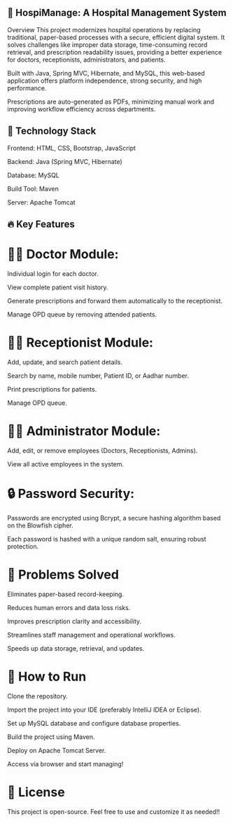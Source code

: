 ## 🏥 HospiManage: A Hospital Management System
Overview
This project modernizes hospital operations by replacing traditional, paper-based processes with a secure, efficient digital system. It solves challenges like improper data storage, time-consuming record retrieval, and prescription readability issues, providing a better experience for doctors, receptionists, administrators, and patients.

Built with Java, Spring MVC, Hibernate, and MySQL, this web-based application offers platform independence, strong security, and high performance.

Prescriptions are auto-generated as PDFs, minimizing manual work and improving workflow efficiency across departments.

## 🚀 Technology Stack
Frontend: HTML, CSS, Bootstrap, JavaScript

Backend: Java (Spring MVC, Hibernate)

Database: MySQL

Build Tool: Maven

Server: Apache Tomcat

## 🔥 Key Features
# 👨‍⚕️ Doctor Module:
Individual login for each doctor.

View complete patient visit history.

Generate prescriptions and forward them automatically to the receptionist.

Manage OPD queue by removing attended patients.

# 🧑‍💼 Receptionist Module:
Add, update, and search patient details.

Search by name, mobile number, Patient ID, or Aadhar number.

Print prescriptions for patients.

Manage OPD queue.

# 👨‍💻 Administrator Module:
Add, edit, or remove employees (Doctors, Receptionists, Admins).

View all active employees in the system.

# 🔒 Password Security:
Passwords are encrypted using Bcrypt, a secure hashing algorithm based on the Blowfish cipher.

Each password is hashed with a unique random salt, ensuring robust protection.

# 🎯 Problems Solved
Eliminates paper-based record-keeping.

Reduces human errors and data loss risks.

Improves prescription clarity and accessibility.

Streamlines staff management and operational workflows.

Speeds up data storage, retrieval, and updates.

# 📂 How to Run
Clone the repository.

Import the project into your IDE (preferably IntelliJ IDEA or Eclipse).

Set up MySQL database and configure database properties.

Build the project using Maven.

Deploy on Apache Tomcat Server.

Access via browser and start managing!

# 📜 License
This project is open-source. Feel free to use and customize it as needed!!
